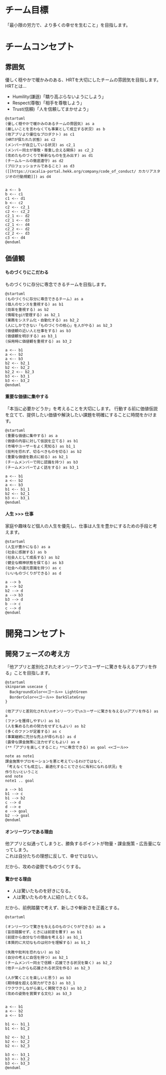 
# チーム目標
「最小限の労力で、より多くの幸せを生むこと」を目指します。

# チームコンセプト
## 雰囲気
優しく穏やかで暖かみのある、HRTを大切にしたチームの雰囲気を目指します。  
HRTとは...
- Humility(謙遜)「驕り高ぶらないようにしよう」
- Respect(尊敬)「相手を尊敬しよう」
- Trust(信頼)「人を信頼してまかせよう」

```uml
@startuml
(優しく穏やかで暖かみのあるチームの雰囲気) as a
(厳しいことを言わなくても事業として成立する状況) as b
(他アプリより優位なプロダクト) as c1
(HRTが保たれた状態) as c2
(メンバーが自立している状況) as c2_1
(メンバー同士が尊敬・尊重し合える関係) as c2_2
(攻めたものづくりで斬新なものを生み出す) as d1
(チームルールの徹底遵守) as d2
(プロフェッショナルであること) as d3
([[https://cacalia-portal.hekk.org/company/code_of_conduct/ カカリアスタジオの行動規範]]) as d4


a <-- b
b <-- c1
c1 <-- d1
b <-- c2
c2 <-- c2_1
c2 <-- c2_2
c2_1 <-- d2
c2_1 <-- d3
c2_1 <-- d4
c2_2 <-- d2
c2_2 <-- d3
c3 <-- d4
@enduml
```

## 価値観
#### ものづくりにこだわる
ものづくりに存分に専念できるチームを目指します。

```uml
@startuml
(ものづくりに存分に専念できるチーム) as a
(個人のセンスを重視する) as b1
(効率を重視する) as b2
(情報をgit管理する) as b2_1
(業務をシステム化・自動化する) as b2_2
(人にしかできない「ものづくりの核心」を人がやる) as b2_3
(価値観の近い人と仕事をする) as b3
(価値観を明示する) as b3_1
(採用時に価値観を重視する) as b3_2

a <-- b1
a <-- b2
a <-- b3
b2 <-- b2_1
b2 <-- b2_2
b2_2 <-- b2_3
b3 <-- b3_1
b3 <-- b3_2
@enduml

```

#### 重要な価値に集中する
「本当に必要かどうか」を考えることを大切にします。
行動する前に価値仮説を立てて、提供したい価値や解決したい課題を明確にすることに時間をかけます。

```uml
@startuml
(重要な価値に集中する) as a
(価値の内容に対して仮説を立てる) as b1
(市場やユーザーをよく見知る) as b1_1
(批判を恐れず、切るべきものを切る) as b2
(重要な価値を数点に絞る) as b2_1
(チームメンバーで同じ認識を持つ) as b3
(チームメンバーでよく話をする) as b3_1

a <-- b1
a <-- b2
a <-- b3
b1 <-- b1_1
b2 <-- b2_1
b3 <-- b3_1
@enduml
```

#### 人生 >>> 仕事
家庭や趣味など個人の人生を優先し、仕事は人生を豊かにするための手段と考えます。

```uml
@startuml
(人生が豊かになる) as a
(社会に感謝する) as b
(社会人として成長する) as b2
(健全な精神状態を保てる) as b3
(社会への還元意識を持つ) as c
(いいものづくりができる) as d

a --> b
a --> b2
b2 --> d
a --> b3
b3 --> d
b --> c
c --> d
@enduml
```


# 開発コンセプト
## 開発フェーズの考え方
「他アプリと差別化されたオンリーワンでユーザーに驚きを与えるアプリを作る」ことを目指します。

```uml
@startuml
skinparam usecase {
  BackgroundColor<<ゴール>> LightGreen
  BorderColor<<ゴール>> DarkSlateGray
}

(他アプリと差別化された\nオンリーワンで\nユーザーに驚きを与える\nアプリを作る) as a
(ファンを獲得しやすい) as b1
(人を集めるための努力をせずともよい) as b2
(多くのファンが定着する) as c
(事業継続に充分な売上が得られる) as d
(露骨な課金施策に注力せずともよい) as e
(**「アプリを楽しくすること」**に専念できる) as goal <<ゴール>>

note as note1
課金施策やプロモーションを悪と考えているわけではなく、
「考えなくても成立し、最適化することでさらに有利になれる状況」を
作りたいということ
end note
note1 .. goal

a --> b1
b1 --> c
b1 --> b2
c --> d
d --> e
e --> goal
b2 --> goal
@enduml
```

#### オンリーワンである理由
他アプリと似通ってしまうと、勝負するポイントが物量・課金施策・広告量になってしまう。  
これは自分たちの理想に反して、幸せではない。

だから、攻めの姿勢でものづくりする。

#### 驚かせる理由
- 人は驚いたものを好きになる。
- 人は驚いたものを人に紹介したくなる。

だから、前例踏襲で考えず、新しさや斬新さを正義とする。

```uml
@startuml

(オンリーワンで驚きを与えるのものづくりができる) as a
(盲目踏襲せず、ときには前提を覆す) as b1
(前提から自分なりの理由を考える) as b1_1
(本質的に大切なものは何かを理解する) as b1_2

(失敗や批判を恐れない) as b2
(自分の考えに自信を持つ) as b2_1
(チームメンバー同士で信頼・応援できる状況を築く) as b2_2
(他チームからも応援される状況を作る) as b2_3

(人が驚くことを楽しいと思う) as b3
(期待値を超える努力ができる) as b3_1
(ワクワクしながら楽しく開発できる) as b3_2
(攻めの姿勢を賞賛する文化) as b3_3


a <-- b1
a <-- b2
a <-- b3

b1 <-- b1_1
b1 <-- b1_2

b2 <-- b2_1
b2 <-- b2_2
b2 <-- b2_3

b3 <-- b3_1
b3 <-- b3_2
b3 <-- b3_3
@enduml
```









